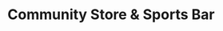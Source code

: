 ---
title: "Community Store & Sports Bar"
url: /moncure/community-store-und-sports-bar/
shop: Lebensmittel
---